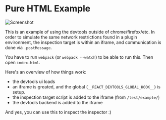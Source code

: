 # Pure HTML Example

![Screenshot](/images/plain-shell.png)

This is an example of using the devtools outside of chrome/firefox/etc. In
order to simulate the same network restrictions found in a plugin environment,
the inspection target is within an iframe, and communication is done via
`.postMessage`.

You have to run `webpack` (or `webpack --watch`) to be able to run this. Then
open `index.html`.

Here's an overview of how things work:

- the devtools ui loads
- an iframe is greated, and the global (`__REACT_DEVTOOLS_GLOBAL_HOOK__`) is
  setup.
- the inspection target script is added to the iframe (from `/test/example/`)
- the devtools backend is added to the iframe

And yes, you can use this to inspect the inspector :)
